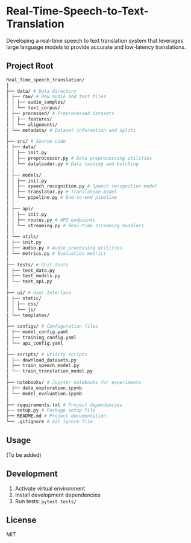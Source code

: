 # Real-Time-Speech-to-Text-Translation
Developing a real-time speech to text translation system that leverages large language models to provide accurate and low-latency translations.
## Project Root
```bash
Real_Time_speech_translation/
│
├── data/ # Data directory
│ ├── raw/ # Raw audio and text files
│ │ ├── audio_samples/
│ │ └── text_corpus/
│ ├── processed/ # Preprocessed datasets
│ │ ├── features/
│ │ └── alignments/
│ └── metadata/ # Dataset information and splits
│
├── src/ # Source code
│ ├── data/
│ │ ├── init.py
│ │ ├── preprocessor.py # Data preprocessing utilities
│ │ └── dataloader.py # Data loading and batching
│ │
│ ├── models/
│ │ ├── init.py
│ │ ├── speech_recognition.py # Speech recognition model
│ │ ├── translator.py # Translation model
│ │ └── pipeline.py # End-to-end pipeline
│ │
│ ├── api/
│ │ ├── init.py
│ │ ├── routes.py # API endpoints
│ │ └── streaming.py # Real-time streaming handlers
│ │
│ └── utils/
│ ├── init.py
│ ├── audio.py # Audio processing utilities
│ └── metrics.py # Evaluation metrics
│
├── tests/ # Unit tests
│ ├── test_data.py
│ ├── test_models.py
│ └── test_api.py
│
├── ui/ # User Interface
│ ├── static/
│ │ ├── css/
│ │ └── js/
│ └── templates/
│
├── configs/ # Configuration files
│ ├── model_config.yaml
│ ├── training_config.yaml
│ └── api_config.yaml
│
├── scripts/ # Utility scripts
│ ├── download_datasets.py
│ ├── train_speech_model.py
│ └── train_translation_model.py
│
├── notebooks/ # Jupyter notebooks for experiments
│ ├── data_exploration.ipynb
│ └── model_evaluation.ipynb
│
├── requirements.txt # Project dependencies
├── setup.py # Package setup file
├── README.md # Project documentation
└── .gitignore # Git ignore file
 ```
## Usage

(To be added)

## Development

1. Activate virtual environment
2. Install development dependencies
3. Run tests: `pytest tests/`

## License

MIT